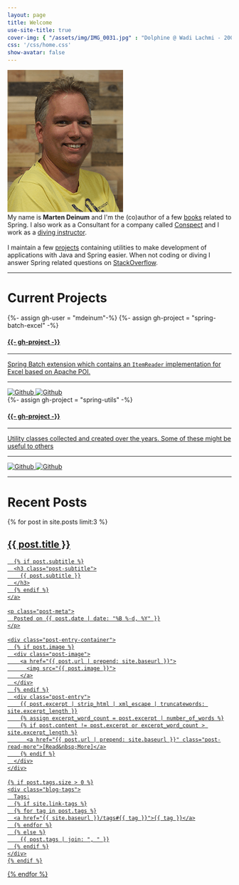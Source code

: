 ```yaml
---
layout: page
title: Welcome
use-site-title: true
cover-img: { "/assets/img/IMG_0031.jpg" : "Dolphine @ Wadi Lachmi - 2005"}
css: '/css/home.css'
show-avatar: false
---
```

<div class="spacer"></div>

<div class="row introduction">
  <div class="col-md-4 col-md-offset-0 col-sm-4 col-sm-offset-0 col-xs-12 col-xs-offset-0">
    <img src="/assets/img/avatar-icon.png" alt="">
  </div>
  <div class="col-md-8 col-md-offset-0 col-sm-8 col-sm-offset-0 col-xs-12 col-xs-offset-0 text-left">My name is <strong>Marten Deinum</strong> and I'm the (co)author of a few <a href="https://deinum.biz/books/">books</a> related to Spring. I also work as a Consultant for a company called <a rel="noreferrer noopener" href="https://conspect.nl" target="_blank">Conspect</a> and I work as a <a rel="noreferrer noopener" href="https://rebeldiving.nl" target="_blank">diving instructor</a>.<br><br>I maintain a few <a rel="noreferrer noopener" href="https://www.github.com/mdeinum" target="_blank">projects</a> containing utilities to make development of applications with Java and Spring easier. When not coding or diving I answer Spring related questions on <a rel="noreferrer noopener" href="https://stackoverflow.com/" target="_blank">StackOverflow</a>.
  </div>
</div>

----

<h1 class="text-center">Current Projects</h1>

<div class="spacer"></div>

<div class="row text-center">
  <div class="col-md-4 col-md-offset-0 col-sm-4 col-sm-offset-0 col-xs-12 col-xs-offset-0 text-center">
    <div class="project-card">
      {%- assign gh-user = "mdeinum"-%}
      {%- assign gh-project = "spring-batch-excel" -%}
      <a target="_blank" href="https://github.com/{{- gh-user -}}/{{- gh-project -}}" class="project-link" title="Go to Github Poject Page">
        <span class="fa-stack fa-4x">
          <i class="fa fa-square fa-stack-2x stack-color"></i>
          <i class="fa fa-terminal fa-stack-1x fa-inverse"></i>
        </span>
        <h4>{{- gh-project -}}</h4>
        <hr class="seperator">
        <p class="text-muted">Spring Batch extension which contains an <code>ItemReader</code> implementation for Excel based on Apache POI.</p>
        <hr class="seperator">
        <img src="https://img.shields.io/github/forks/{{- gh-user -}}/{{- gh-project -}}.svg?style=social&label=Fork" alt="Github" title="Github Forks">
        <img src="https://img.shields.io/github/stars/{{- gh-user -}}/{{- gh-project -}}.svg?style=social&label=Stars" alt="Github" title="Github Stars">
      </a>
    </div>
  </div>
  <div class="col-md-4 col-md-offset-0 col-sm-4 col-sm-offset-0 col-xs-12 col-xs-offset-0 text-center">
    <div class="project-card">
      {%- assign gh-project = "spring-utils" -%}
      <a target="_blank" href="https://github.com/{{- gh-user -}}/{{- gh-project -}}" class="project-link" title="Go to Github Poject Page">
        <span class="fa-stack fa-4x">
          <i class="fa fa-square fa-stack-2x stack-color"></i>
          <i class="fa fa-file-code-o fa-stack-1x fa-inverse"></i>
        </span>
        <h4>{{- gh-project -}}</h4>
        <hr class="seperator">
        <p class="text-muted">Utility classes collected and created over the years. Some of these might be useful to others</p>
        <hr class="seperator">
        <img src="https://img.shields.io/github/forks/{{- gh-user -}}/{{- gh-project -}}.svg?style=social&label=Fork" alt="Github" title="Github Forks">
        <img src="https://img.shields.io/github/stars/{{- gh-user -}}/{{- gh-project -}}.svg?style=social&label=Stars" alt="Github" title="Github Stars">
      </a>
    </div>
  </div>  
</div>

----

<h1 class="text-center">Recent Posts</h1>
<div class="spacer"></div>

<div class="posts-list">
  {% for post in site.posts limit:3 %}
  <article class="post-preview">
    <a href="{{ post.url | prepend: site.baseurl }}">
      <h2 class="post-title">{{ post.title }}</h2>

      {% if post.subtitle %}
      <h3 class="post-subtitle">
        {{ post.subtitle }}
      </h3>
      {% endif %}
    </a>

    <p class="post-meta">
      Posted on {{ post.date | date: "%B %-d, %Y" }}
    </p>

    <div class="post-entry-container">
      {% if post.image %}
      <div class="post-image">
        <a href="{{ post.url | prepend: site.baseurl }}">
          <img src="{{ post.image }}">
        </a>
      </div>
      {% endif %}
      <div class="post-entry">
        {{ post.excerpt | strip_html | xml_escape | truncatewords: site.excerpt_length }}
        {% assign excerpt_word_count = post.excerpt | number_of_words %}
        {% if post.content != post.excerpt or excerpt_word_count > site.excerpt_length %}
          <a href="{{ post.url | prepend: site.baseurl }}" class="post-read-more">[Read&nbsp;More]</a>
        {% endif %}
      </div>
    </div>

    {% if post.tags.size > 0 %}
    <div class="blog-tags">
      Tags:
      {% if site.link-tags %}
      {% for tag in post.tags %}
      <a href="{{ site.baseurl }}/tags#{{ tag }}">{{ tag }}</a>
      {% endfor %}
      {% else %}
        {{ post.tags | join: ", " }}
      {% endif %}
    </div>
    {% endif %}

   </article>
  {% endfor %}
</div>